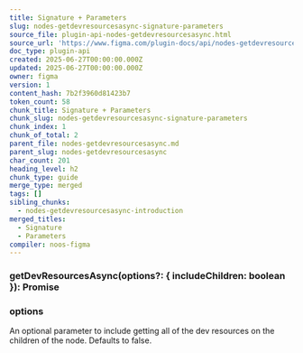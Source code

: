 ```yaml
---
title: Signature + Parameters
slug: nodes-getdevresourcesasync-signature-parameters
source_file: plugin-api-nodes-getdevresourcesasync.html
source_url: 'https://www.figma.com/plugin-docs/api/nodes-getdevresourcesasync/'
doc_type: plugin-api
created: 2025-06-27T00:00:00.000Z
updated: 2025-06-27T00:00:00.000Z
owner: figma
version: 1
content_hash: 7b2f3960d81423b7
token_count: 58
chunk_title: Signature + Parameters
chunk_slug: nodes-getdevresourcesasync-signature-parameters
chunk_index: 1
chunk_of_total: 2
parent_file: nodes-getdevresourcesasync.md
parent_slug: nodes-getdevresourcesasync
char_count: 201
heading_level: h2
chunk_type: guide
merge_type: merged
tags: []
sibling_chunks:
  - nodes-getdevresourcesasync-introduction
merged_titles:
  - Signature
  - Parameters
compiler: noos-figma
---
```


### getDevResourcesAsync(options?: { includeChildren: boolean }): Promise

### options

An optional parameter to include getting all of the dev resources on the children of the node. Defaults to false.
